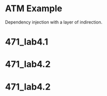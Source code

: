 # ATM Example

Dependency injection with a layer of indirection.

# 471_lab4.1
# 471_lab4.2
# 471_lab4.2
